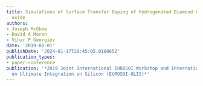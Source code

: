 ```yaml
---
title: Simulations of Surface Transfer Doping of Hydrogenated Diamond by MoO 3 metal
  oxide
authors:
- Joseph McGhee
- David A Moran
- Vihar P Georgiev
date: '2019-01-01'
publishDate: '2024-01-17T20:45:05.018065Z'
publication_types:
- paper-conference
publication: '*2019 Joint International EUROSOI Workshop and International Conference
  on Ultimate Integration on Silicon (EUROSOI-ULIS)*'
---
```

